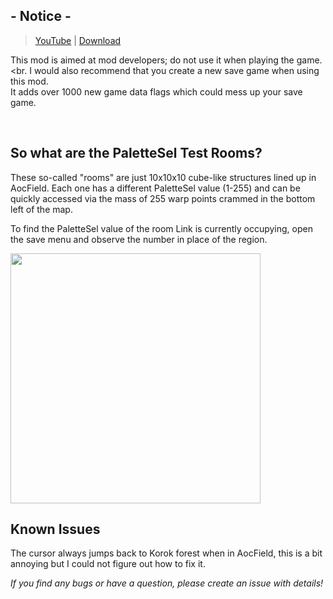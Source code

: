 ## - Notice -
> [YouTube](https://www.youtube.com/watch?v=MDKuxDUZefU) | [Download]()

This mod is aimed at mod developers; do not use it when playing the game.<br.
I would also recommend that you create a new save game when using this mod.<br>
It adds over 1000 new game data flags which could mess up your save game.<br>

<br>

## So what are the PaletteSel Test Rooms?

These so-called "rooms" are just 10x10x10 cube-like structures lined up in AocField. Each one has a different PaletteSel value (1-255) and can be quickly accessed via the mass of 255 warp points crammed in the bottom left of the map.

To find the PaletteSel value of the room Link is currently occupying, open the save menu and observe the number in place of the region.

<img src="https://user-images.githubusercontent.com/80713508/162931544-58b38b50-c17d-4106-9cfd-f613ee847058.png" width="400px">

<br>

## Known Issues

The cursor always jumps back to Korok forest when in AocField, this is a bit annoying but I could not figure out how to fix it.

_If you find any bugs or have a question, please create an issue with details!_
